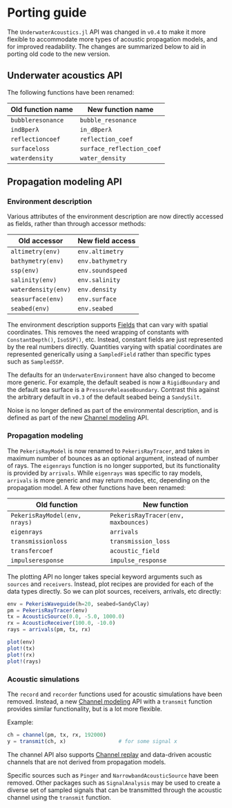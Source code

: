 # Porting guide

The `UnderwaterAcoustics.jl` API was changed in `v0.4` to make it more flexible to accommodate more types of acoustic propagation models, and for improved readability. The changes are summarized below to aid in porting old code to the new version.

## Underwater acoustics API

The following functions have been renamed:

| Old function name | New function name          |
|-------------------|----------------------------|
| `bubbleresonance` | `bubble_resonance`         |
| `indBperλ`        | `in_dBperλ`                |
| `reflectioncoef`  | `reflection_coef`          |
| `surfaceloss`     | `surface_reflection_coef`  |
| `waterdensity`    | `water_density`            |

## Propagation modeling API

### Environment description

Various attributes of the environment description are now directly accessed as fields, rather than through accessor methods:

| Old accessor        | New field access |
|---------------------|------------------|
| `altimetry(env)`    | `env.altimetry`  |
| `bathymetry(env)`   | `env.bathymetry` |
| `ssp(env)`          | `env.soundspeed` |
| `salinity(env)`     | `env.salinity`   |
| `waterdensity(env)` | `env.density`    |
| `seasurface(env)`   | `env.surface`    |
| `seabed(env)`       | `env.seabed`     |

The environment description supports [Fields](@ref) that can vary with spatial coordinates. This removes the need wrapping of constants with `ConstantDepth()`, `IsoSSP()`, etc. Instead, constant fields are just represented by the real numbers directly. Quantities varying with spatial coordinates are represented generically using a `SampledField` rather than specific types such as `SampledSSP`.

The defaults for an `UnderwaterEnvironment` have also changed to become more generic. For example, the default seabed is now a `RigidBoundary` and the default sea surface is a `PressureReleaseBoundary`. Contrast this against the arbitrary default in `v0.3` of the default seabed being a `SandySilt`.

Noise is no longer defined as part of the environmental description, and is defined as part of the new [Channel modeling](@ref) API.

### Propagation modeling

The `PekerisRayModel` is now renamed to `PekerisRayTracer`, and takes in maximum number of bounces as an optional argument, instead of number of rays. The `eigenrays` function is no longer supported, but its functionality is provided by `arrivals`. While `eigenrays` was specific to ray models, `arrivals` is more generic and may return modes, etc, depending on the propagation model. A few other functions have been renamed:

| Old function                  | New function                        |
|-------------------------------|-------------------------------------|
| `PekerisRayModel(env, nrays)` | `PekerisRayTracer(env, maxbounces)` |
| `eigenrays`                   | `arrivals`                          |
| `transmissionloss`            | `transmission_loss`                 |
| `transfercoef`                | `acoustic_field`                    |
| `impulseresponse`             | `impulse_response`                  |

The plotting API no longer takes special keyword arguments such as `sources` and `receivers`. Instead, plot recipes are provided for each of the data types directly. So we can plot sources, receivers, arrivals, etc directly:
```julia
env = PekerisWaveguide(h=20, seabed=SandyClay)
pm = PekerisRayTracer(env)
tx = AcousticSource(0.0, -5.0, 1000.0)
rx = AcousticReceiver(100.0, -10.0)
rays = arrivals(pm, tx, rx)

plot(env)
plot!(tx)
plot!(rx)
plot!(rays)
```

### Acoustic simulations

The `record` and `recorder` functions used for acoustic simulations have been removed. Instead, a new [Channel modeling](@ref) API with a `transmit` function provides similar functionality, but is a lot more flexible.

Example:
```julia
ch = channel(pm, tx, rx, 192000)
y = transmit(ch, x)                 # for some signal x
```

The channel API also supports [Channel replay](@ref) and data-driven acoustic channels that are not derived from propagation models.

Specific sources such as `Pinger` and `NarrowbandAcousticSource` have been removed. Other packages such as `SignalAnalysis` may be used to create a diverse set of sampled signals that can be transmitted through the acoustic channel using the `transmit` function.

